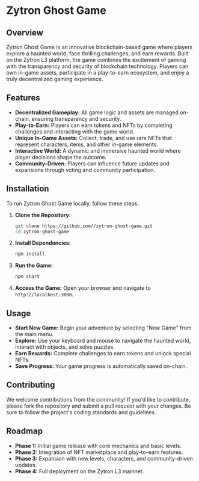 
# Zytron Ghost Game

## Overview

Zytron Ghost Game is an innovative blockchain-based game where players explore a haunted world, face thrilling challenges, and earn rewards. Built on the Zytron L3 platform, the game combines the excitement of gaming with the transparency and security of blockchain technology. Players can own in-game assets, participate in a play-to-earn ecosystem, and enjoy a truly decentralized gaming experience.

## Features

- **Decentralized Gameplay:** All game logic and assets are managed on-chain, ensuring transparency and security.
- **Play-to-Earn:** Players can earn tokens and NFTs by completing challenges and interacting with the game world.
- **Unique In-Game Assets:** Collect, trade, and use rare NFTs that represent characters, items, and other in-game elements.
- **Interactive World:** A dynamic and immersive haunted world where player decisions shape the outcome.
- **Community-Driven:** Players can influence future updates and expansions through voting and community participation.

## Installation

To run Zytron Ghost Game locally, follow these steps:

1. **Clone the Repository:**
   ```bash
   git clone https://github.com//zytron-ghost-game.git
   cd zytron-ghost-game
   ```

2. **Install Dependencies:**
   ```bash
   npm install
   ```

3. **Run the Game:**
   ```bash
   npm start
   ```

4. **Access the Game:**
   Open your browser and navigate to `http://localhost:3000`.

## Usage

- **Start New Game:** Begin your adventure by selecting "New Game" from the main menu.
- **Explore:** Use your keyboard and mouse to navigate the haunted world, interact with objects, and solve puzzles.
- **Earn Rewards:** Complete challenges to earn tokens and unlock special NFTs.
- **Save Progress:** Your game progress is automatically saved on-chain.

## Contributing

We welcome contributions from the community! If you'd like to contribute, please fork the repository and submit a pull request with your changes. Be sure to follow the project's coding standards and guidelines.

## Roadmap

- **Phase 1:** Initial game release with core mechanics and basic levels.
- **Phase 2:** Integration of NFT marketplace and play-to-earn features.
- **Phase 3:** Expansion with new levels, characters, and community-driven updates.
- **Phase 4:** Full deployment on the Zytron L3 mainnet.
